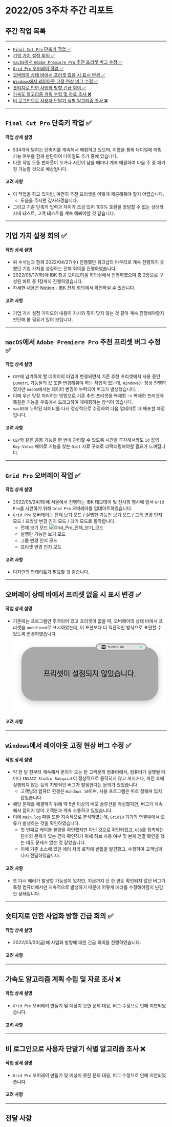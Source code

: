 # 2022/05 3주차 주간 리포트

## 주간 작업 목록

---

- [`Final Cut Pro` 단축키 작업 ✅](#final-cut-pro-단축키-작업-)
- [기업 가치 설정 회의 ✅](#기업-가치-설정-회의-)
- [`macOS`에서 `Adobe Premiere Pro` 추천 프리셋 버그 수정 ✅](#macos에서-adobe-premiere-pro-추천-프리셋-버그-수정-)
- [`Grid Pro` 오버레이 작업 ✅](#grid-pro-오버레이-작업-)
- [오버레이 상태 바에서 프리셋 없을 시 표시 변경 ✅](#오버레이-상태-바에서-프리셋-없을-시-표시-변경-)
- [`Windows`에서 레이아웃 고정 현상 버그 수정 ✅](#windows에서-레이아웃-고정-현상-버그-수정-)
- [숏티지로 인한 사업화 방향 긴급 회의 ✅](#숏티지로-인한-사업화-방향-긴급-회의-)
- [가속도 알고리즘 계획 수립 및 자료 조사 ❌](#가속도-알고리즘-계획-수립-및-자료-조사-)
- [비 로그인으로 사용자 단말기 식별 알고리즘 조사 ❌](#비-로그인으로-사용자-단말기-식별-알고리즘-조사-)

---

## `Final Cut Pro` 단축키 작업 ✅

#### 작업 상세 설명

- 534개에 달하는 단축키를 계속해서 매핑하고 있으며, 이름을 통해 다이얼에 매핑 가능 여부를 함께 판단하여 다이얼도 추가 중에 있습니다.
- 다른 작업 도중 번아웃이 오거나 시간이 남을 때마다 계속 매핑하여 다음 주 중 패키징 가능할 것으로 예상됩니다.

#### 고려 사항

- 이 작업을 하고 있지만, 여전히 추천 프리셋을 어떻게 제공해줘야 할지 어렵습니다.
  - 도움을 주시면 감사하겠습니다.
- 그리고 기존 단축키 입력과 차이가 조금 있어 100% 호환을 장담할 수 없는 상태라 사내 테스트, 고객 테스트를 계속 해봐야할 것 같습니다.

---

## 기업 가치 설정 회의 ✅

#### 작업 상세 설명

- 위 수석님과 함께 2022/04/27(수) 진행했던 워크샵의 마무리로 계속 진행하지 못했던 기업 가치를 설정하는 전체 회의를 진행하였습니다.
- 2022/05/17(화)에 IBK 창공 오디토리움 회의실에서 진행하였으며 총 2장으로 구성된 파트 중 1장까지 진행하였습니다.
- 자세한 내용은 [Notion - IBK 전체 회의](https://www.notion.so/2022-05-17-IBK-739f70ba40464af1a40c7de15aba9071)에서 확인하실 수 있습니다.

#### 고려 사항

- 기업 가치 설정 가이드의 내용이 자사와 핏이 맞지 않는 것 같아 계속 진행해야할지 판단해 볼 필요가 있어 보입니다.

---

## `macOS`에서 `Adobe Premiere Pro` 추천 프리셋 버그 수정 ✅

#### 작업 상세 설명

- `CEP`에 넘겨줘야 할 데이터의 타입이 변경되면서 기존 추천 프리셋에서 사용 중인 `Lumetri` 기능들의 값 또한 변경해줘야 하는 작업이 있는데, `Windows`는 정상 진행하였지만 `macOS`에서는 데이터 변경이 누락되어 버그가 발생했습니다.
- 이에 우선 당장 처리하는 방법으로 기존 추천 프리셋을 복제함 -> 복제한 프리셋에 똑같은 기능을 우측에서 드래그하여 재매핑하는 방식이 있습니다.
- `macOS`에 누락된 데이터를 다시 정상적으로 수정하여 다음 업데이트 때 배포할 예정입니다.

#### 고려 사항

- `CEP`와 같은 공통 기능을 한 번에 관리할 수 있도록 시간을 투자해서라도 `id` 값의 `Key-Value` 페어로 기능을 찾는 `Dict` 자료 구조로 리팩터링해야할 필요가 느껴집니다.

---

## `Grid Pro` 오버레이 작업 ✅

#### 작업 상세 설명

- 2022/05/24(화)에 서울에서 진행하는 IBK 데모데이 및 전시회 행사에 앞서 `Grid Pro`를 시연하기 위해 `Grid Pro` 오버레아를 업데이트하였습니다.
- `Grid Pro` 오버레이는 전체 보기 모드 / 실행한 기능만 보기 모드 / 그룹 변경 인지 모드 / 프리셋 변경 인지 모드 / 끄기 모드로 동작합니다.
  - 전체 보기 모드
    ![Grid_Pro_전체_보기_모드](./assets/Grid_Pro_전체_보기_모드.gif)
  - 실행만 기능만 보기 모드
  - 그룹 변경 인지 모드
  - 프리셋 변경 인지 모드

#### 고려 사항

- 디자인의 업데이트가 필요할 것 같습니다.

---

## 오버레이 상태 바에서 프리셋 없을 시 표시 변경 ✅

#### 작업 상세 설명

- 기존에는 프로그램만 추가되어 있고 프리셋이 없을 때, 오버레이의 상태 바에서 프리셋을 `undefined`로 표시하였는데, 이 표현보다 더 직관적인 방식으로 표현할 수 있도록 변경하였습니다.
  ![없는_프리셋_참조](./assets/없는_프리셋_참조.png)

#### 고려 사항

---

## `Windows`에서 레이아웃 고정 현상 버그 수정 ✅

#### 작업 상세 설명

- 약 한 달 전부터 계속해서 문의가 오는 한 고객분의 컴퓨터에서, 컴퓨터가 실행될 때마다 `INVAIZ Studio Basquiat`이 정상적으로 동작히지 않고 꺼지거나, 꺼진 후에 실행되지 않는 등의 치명적인 버그가 발생한다는 문의가 있었습니다.
  - 고객님의 컴퓨터 환경은 `Windows 10`이며, 사용 프로그램은 따로 정해져 있지 않았습니다.
- 해당 문제를 해결하기 위해 약 5번 이상의 배포 솔루션을 작성했지만, 버그가 계속해서 잡히지 않아 고객분과 계속 소통하고 있었습니다.
- 이에 `main.log` 파일 또한 지속적으로 분석하였는데, `Grid10` 기기의 연결부에서 오류가 발생하는 것을 확인하였습니다.
  - 첫 번째로 케이블 불량을 확인했지만 아닌 것으로 확인되었고, `USB`를 접촉하는 단자의 문제가 있는 건지 확인하기 위해 허브 사용 여부 및 본체 연결 확인을 했는 데도 문제가 없는 것 같았습니다.
  - 이에 기존 소스에 있던 에러 처리 로직에 빈틈을 발견했고, 수정하여 고객님께 다시 전달하였습니다.

#### 고려 사항

- 또 다시 에러가 발생할 가능성이 있지만, 지금까지 단 한 번도 확인되지 않던 버그가 특정 컴퓨터에서만 지속적으로 발생하기 때문에 어떻게 에러를 수정해야할지 난감한 상태입니다.

---

## 숏티지로 인한 사업화 방향 긴급 회의 ✅

#### 작업 상세 설명

- 2022/05/20(금)에 사업화 방향에 대한 긴급 회의를 진행하였습니다.

#### 고려 사항

---

## 가속도 알고리즘 계획 수립 및 자료 조사 ❌

#### 작업 상세 설명

- `Grid Pro` 오버레이 만들기 및 예상치 못한 문의 대응, 버그 수정으로 인해 지연되었습니다.

#### 고려 사항

---

## 비 로그인으로 사용자 단말기 식별 알고리즘 조사 ❌

#### 작업 상세 설명

- `Grid Pro` 오버레이 만들기 및 예상치 못한 문의 대응, 버그 수정으로 인해 지연되었습니다.

#### 고려 사항

---

## 전달 사항
